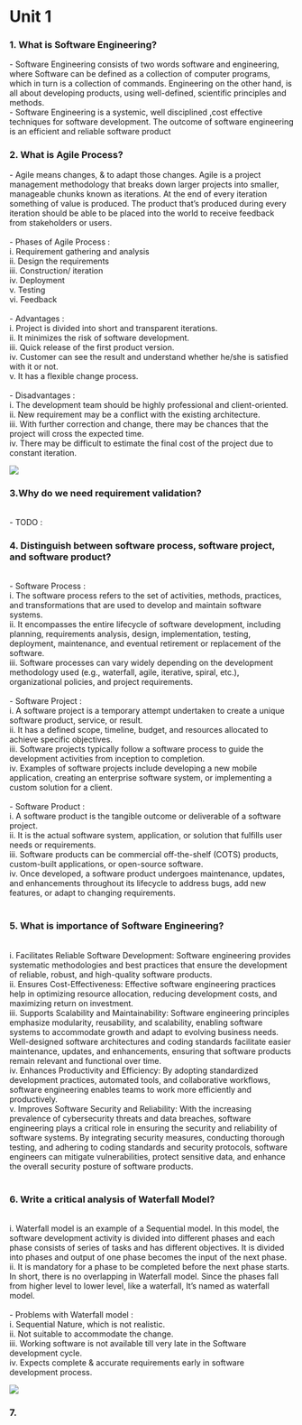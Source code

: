 <h1>Unit 1</h1>
<h3>1. What is Software Engineering?</h3>
- Software Engineering consists of two words software and engineering, where Software can be defined as a collection of computer programs, which in turn is a collection of commands. Engineering on the other hand, is all about developing products, using well-defined, scientific principles and methods.</br>
- Software Engineering is a systemic, well disciplined ,cost effective techniques for software development. The outcome of software engineering is an efficient and reliable software product</br>

<h3>2. What is Agile Process?</h3>
- Agile means changes, & to adapt those changes. Agile is a project management methodology that breaks down larger projects into smaller, manageable chunks known as iterations. At the end of every iteration something of value is produced. The product that’s produced during every iteration should be able to be placed into the world to receive feedback from stakeholders or users.</br></br>
- Phases of Agile Process :</br>
i. Requirement gathering and analysis </br>
ii. Design the requirements</br>
iii. Construction/ iteration</br>
iv. Deployment</br>
v. Testing</br>
vi. Feedback</br></br>
- Advantages :</br>
i. Project is divided into short and transparent iterations.</br>
ii. It minimizes the risk of software development.</br>
iii. Quick release of the first product version.</br>
iv. Customer can see the result and understand whether he/she is satisfied with it or not.</br>
v. It has a flexible change process.</br></br>
- Disadvantages :</br>
i. The development team should be highly professional and client-oriented.</br>
ii. New requirement may be a conflict with the existing architecture.</br>
iii. With further correction and change, there may be chances that the project will cross the expected time.</br>
iv. There may be difficult to estimate the final cost of the project due to constant iteration.</br>

![](https://images.ctfassets.net/4zfc07om50my/5wMHnK8XxK9kW99mebdp94/2cc919cd11ba35f6db993977fd0ff674/Agile.png)

<h3>3.Why do we need requirement validation?</h3></br>
- TODO :

<h3>4. Distinguish between software process, software project, and software product?</h3></br>
- Software Process : </br>
i. The software process refers to the set of activities, methods, practices, and transformations that are used to develop and maintain software systems. </br>
ii. It encompasses the entire lifecycle of software development, including planning, requirements analysis, design, implementation, testing, deployment, maintenance, and eventual retirement or replacement of the software. </br>
iii. Software processes can vary widely depending on the development methodology used (e.g., waterfall, agile, iterative, spiral, etc.), organizational policies, and project requirements.</br></br>
- Software Project :</br>
i. A software project is a temporary attempt undertaken to create a unique software product, service, or result.</br>
ii. It has a defined scope, timeline, budget, and resources allocated to achieve specific objectives.</br>
iii. Software projects typically follow a software process to guide the development activities from inception to completion.</br>
iv. Examples of software projects include developing a new mobile application, creating an enterprise software system, or implementing a custom solution for a client.</br></br>
- Software Product : </br>
i. A software product is the tangible outcome or deliverable of a software project. </br>
ii. It is the actual software system, application, or solution that fulfills user needs or requirements.</br>
iii. Software products can be commercial off-the-shelf (COTS) products, custom-built applications, or open-source software. </br>
iv. Once developed, a software product undergoes maintenance, updates, and enhancements throughout its lifecycle to address bugs, add new features, or adapt to changing requirements.</br></br>

<h3>5. What is importance of Software Engineering?</h3></br>
i. Facilitates Reliable Software Development: Software engineering provides systematic methodologies and best practices that ensure the development of reliable, robust, and high-quality software products. </br>
ii. Ensures Cost-Effectiveness: Effective software engineering practices help in optimizing resource allocation, reducing development costs, and maximizing return on investment.</br>
iii. Supports Scalability and Maintainability: Software engineering principles emphasize modularity, reusability, and scalability, enabling software systems to accommodate growth and adapt to evolving business needs. Well-designed software architectures and coding standards facilitate easier maintenance, updates, and enhancements, ensuring that software products remain relevant and functional over time.</br>
iv. Enhances Productivity and Efficiency: By adopting standardized development practices, automated tools, and collaborative workflows, software engineering enables teams to work more efficiently and productively.</br>
v. Improves Software Security and Reliability: With the increasing prevalence of cybersecurity threats and data breaches, software engineering plays a critical role in ensuring the security and reliability of software systems. By integrating security measures, conducting thorough testing, and adhering to coding standards and security protocols, software engineers can mitigate vulnerabilities, protect sensitive data, and enhance the overall security posture of software products.</br></br>

<h3>6. Write a critical analysis of Waterfall Model?</h3></br>
i. Waterfall model is an example of a Sequential model. In this model, the software development activity is divided into different phases and each phase consists of series of tasks and has different objectives. It is divided into phases and output of one phase becomes the input of the next phase. </br>
ii. It is mandatory for a phase to be completed before the next phase starts. In short, there is no overlapping in Waterfall model. Since the phases fall from higher level to lower level, like a waterfall, It’s named as waterfall model. </br></br>
- Problems with Waterfall model : </br>
i. Sequential Nature, which is not realistic.</br>
ii. Not suitable to accommodate the change. </br>
iii. Working software is not available till very late in the Software development cycle. </br>
iv. Expects complete & accurate requirements early in software development process. 

![](https://miro.medium.com/v2/resize:fit:500/1*tGKCSfTfV8E8t4atqrLE4A.png)

<h3>7. </h3></br>
